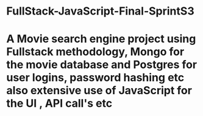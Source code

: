 # FullStack-JavaScript-Final-SprintS3
# A Movie search engine project using Fullstack methodology, Mongo for the movie database and Postgres for user logins, password hashing etc also extensive use of JavaScript for the UI , API call's etc
